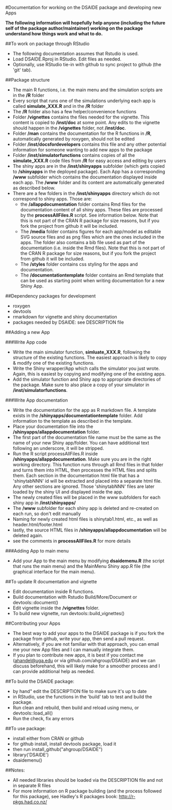 #Documentation for working on the DSAIDE package and developing new Apps 

**The following information will hopefully help anyone (including the future self of the package author/maintainer) working on the package understand how things work and what to do.**

##To work on package through RStudio
- The following documentation assumes that Rstudio is used.
- Load DSAIDE.Rproj in RStudio. Edit files as needed.
- Optionally, use RStudio tie-in with github to sync project to github (the 'git' tab).

##Package structure 
- The main R functions, i.e. the main menu and the simulation scripts are in the **/R** folder
- Every script that runs one of the simulations underlying each app is called **simulate_XXX.R** and in the **/R** folder
- The **/R** folder also has a few helper/convenience functions
- Folder **/vignettes** contains the files needed for the vignette. This content is copied to **/inst/doc** at some point. Any edits to the vignette should happen in the **/vignettes** folder, not **/inst/doc**.
- Folder **/man** contains the documentation for the R functions in **/R**, automatically generated by roxygen, should not be edited
- Folder **/inst/docsfordevelopers** contains this file and any other potential information for someone wanting to add new apps to the package
- Folder **/inst/simulatorfunctions** contains copies of all the **simulate_XXX.R** code files from **/R** for easy access and editing by users
- The shiny apps are in the **/inst/shinyapps** subfolder (which gets copied to **/shinyapps** in the deployed package). Each App has a corresponding **/www** subfolder which contains the documentation displayed inside each app. The **/www** folder and its content are automatically generated as described below.
- There are a few  folders in the **/inst/shinyapps** directory which do not correspond to shiny apps. Those are:
    - the **/allappdocumentation** folder contains Rmd files for the documentation content of all shiny apps. These files are processed by the **processAllFiles.R** script. See information below. Note that this is not part of the CRAN R package for size reasons, but if you fork the project from github it will be included.
    - The **/media** folder contains figures for each app/model as editable SVG source files and as png files which are the ones included in the apps. The folder also contains a bib file used as part of the documentation (i.e. inside the Rmd files). Note that this is not part of the CRAN R package for size reasons, but if you fork the project from github it will be included.
    - The **/styles** folder contains css styling for the apps and documentation.
    - The **/documentationtemplate** folder contains an Rmd template that can be used as starting point when writing documentation for a new Shiny App.

##Dependency packages for development
- roxygen
- devtools
- rmarkdown for vignette and shiny documentation
- packages needed by DSAIDE: see DESCRIPTION file

##Adding a new App

###Write App code
- Write the main simulator function, **simluate_XXX.R**, following the structure of the existing functions. The easiest approach is likely to copy & modify one of the existing functions.
- Write the Shiny wrapper/App which calls the simulator you just wrote. Again, this is easiest by copying and modifying one of the existing apps.
- Add the simulator function and Shiny app to appropriate directories of the package. Make sure to also place a copy of your simulator in **/inst/simulatorfunctions**.

###Write App documentation
- Write the documentation for the app as R markdown file. A template exists in the **/shinyapps/documentationtemplate** folder. Add information to the template as described in the template. 
- Place your documentation file into the **/shinyapps/allappdocumentation** folder. 
- The first part of the documentation file name must be the same as the name of your new Shiny app/folder. You can have additional text following an underscore, it will be stripped.  
- Run the R script processAllFiles.R inside **/shinyapps/allappdocumentation**. Make sure you are in the right working directory. This function runs through all Rmd files in that folder and turns them into HTML, then processes the HTML files and splits them. Each section in the documentation html file that has a 'shinytabNNN' id will be extracted and placed into a separate html file. Any other sections are ignored. Those 'shinytabNNN' files are later loaded by the shiny UI and displayed inside the app.
- The newly created files will be placed in the www subfolders for each shiny app in **/inst/shinyapps/**
- The **/www** subfolder for each shiny app is deleted and re-created on each run, so don't edit manually
- Naming for newly created html files is shinytab1.html, etc., as well as header.html/footer.html
- lastly, the source HTML files in **/shinyapps/allappdocumentation** will be deleted again.  
- see the comments in **processAllFiles.R** for more details

###Adding App to main menu
- Add your App to the main menu by modifying **dsaidemenu.R** (the script that runs the main menu) and the MainMenu Shiny app.R file (the graphical interface for the main menu).


##To update R documentation and vignette
- Edit documentation inside R functions. 
- Build documentation with Rstudio Build/More/Document or devtools::document()
- Edit vignette inside the **/vignettes** folder.
- To build new vignette, run devtools::build_vignettes()

##Contributing your Apps
- The best way to add your apps to the DSAIDE package is if you fork the package from github, write your app, then send a pull request.
- Alternatively, if you are not familiar with that approach, you can email me your new App files and I can manually integrate them.
- If you plan to contribute new apps, it is best if you contact me (ahandel@uga.edu or via github.com/ahgroup/DSAIDE) and we can discuss beforehand, this will likely make for a smoother process and I can provide additional help as needed.

##To build the DSAIDE package:
- by hand" edit the DESCRIPTION file to make sure it's up to date
- in RStudio, use the functions in the 'build' tab to test and build the package.
- Run clean and rebuild, then build and reload using menu, or devtools::load_all()
- Run the check, fix any errors 

##To use package:
- install either from CRAN or github
- for github install, install devtools package, load it
- then run install_github("ahgroup/DSAIDE")
- library('DSAIDE') 
- dsaidemenu()

##Notes:
- All needed libraries should be loaded via the DESCRIPTION file and not in separate R files
- For more information on R package building (and the process followed for this package), see Hadley's R packages book: http://r-pkgs.had.co.nz/
